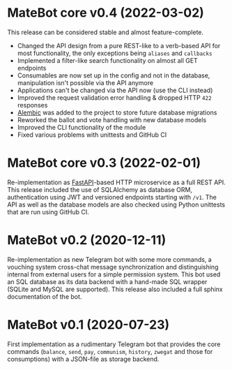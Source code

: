 # MateBot core v0.4 (2022-03-02)

This release can be considered stable and almost feature-complete.

- Changed the API design from a pure REST-like to a verb-based API for
  most functionality, the only exceptions being `aliases` and `callbacks`
- Implemented a filter-like search functionality on almost all GET endpoints
- Consumables are now set up in the config and not in the database,
  manipulation isn't possible via the API anymore
- Applications can't be changed via the API now (use the CLI instead)
- Improved the request validation error handling & dropped HTTP `422` responses
- [Alembic](https://alembic.sqlalchemy.org) was added to the
  project to store future database migrations
- Reworked the ballot and vote handling with new database models
- Improved the CLI functionality of the module
- Fixed various problems with unittests and GitHub CI

# MateBot core v0.3 (2022-02-01)

Re-implementation as [FastAPI](https://fastapi.tiangolo.com)-based
HTTP microservice as a full REST API. This release included the use of
SQLAlchemy as database ORM, authentication using JWT and versioned
endpoints starting with `/v1`. The API as well as the database models
are also checked using Python unittests that are run using GitHub CI.

# MateBot v0.2 (2020-12-11)

Re-implementation as new Telegram bot with some more commands, a vouching
system cross-chat message synchronization and distinguishing internal from
external users for a simple permission system. This bot used an SQL database
as its data backend with a hand-made SQL wrapper (SQLite and MySQL are
supported). This release also included a full sphinx documentation of the bot.

# MateBot v0.1 (2020-07-23)

First implementation as a rudimentary Telegram bot that provides the core
commands (`balance`, `send`, `pay`, `communism`, `history`, `zwegat` and
those for consumptions) with a JSON-file as storage backend.
